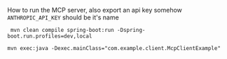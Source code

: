 




How to run the MCP server, also export an api key somehow `ANTHROPIC_API_KEY` should be it's name


```
 mvn clean compile spring-boot:run -Dspring-boot.run.profiles=dev,local 

```


```
mvn exec:java -Dexec.mainClass="com.example.client.McpClientExample"

```



